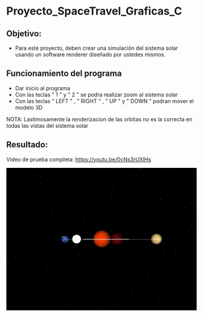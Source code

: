 # Proyecto_SpaceTravel_Graficas_C

## Objetivo:

  - Para este proyecto, deben crear una simulación del sistema solar usando un software renderer diseñado por ustedes mismos.

## Funcionamiento del programa

  - Dar inicio al programa
  - Con las teclas " 1 " y " 2 " se podra realizar zoom al sistema solar
  - Con las teclas " LEFT " , " RIGHT " , " UP " y " DOWN " podran mover el modelo 3D

 NOTA: Lastimosamente la renderizacion de las orbitas no es la correcta en todas las vistas del sistema solar

 ## Resultado:

Video de prueba completa: https://youtu.be/0cNs3rUXlHs



![](https://github.com/ManuelR11/Proyecto_SpaceTravel_Graficas_C/blob/358d02a9db64edec05cb9c97ab26c55f62303f7f/Espacio.JPG)

